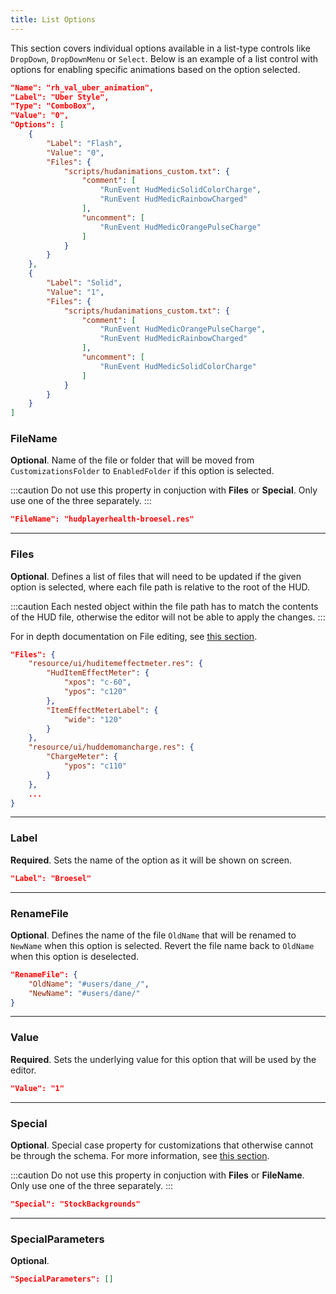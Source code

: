 ```yaml
---
title: List Options
---
```


This section covers individual options available in a list-type controls like `DropDown`, `DropDownMenu` or `Select`. Below is an example of a list control with options for enabling specific animations based on the option selected.

```json
"Name": "rh_val_uber_animation",
"Label": "Uber Style",
"Type": "ComboBox",
"Value": "0",
"Options": [
	{
		"Label": "Flash",
		"Value": "0",
		"Files": {
			"scripts/hudanimations_custom.txt": {
				"comment": [
					"RunEvent HudMedicSolidColorCharge",
					"RunEvent HudMedicRainbowCharged"
				],
				"uncomment": [
					"RunEvent HudMedicOrangePulseCharge"
				]
			}
		}
	},
	{
		"Label": "Solid",
		"Value": "1",
		"Files": {
			"scripts/hudanimations_custom.txt": {
				"comment": [
					"RunEvent HudMedicOrangePulseCharge",
					"RunEvent HudMedicRainbowCharged"
				],
				"uncomment": [
					"RunEvent HudMedicSolidColorCharge"
				]
			}
		}
	}
]
```

### FileName

**Optional**. Name of the file or folder that will be moved from `CustomizationsFolder` to `EnabledFolder` if this option is selected.

:::caution
Do not use this property in conjuction with **Files** or **Special**. Only use one of the three separately.
:::

```json
"FileName": "hudplayerhealth-broesel.res"
```

---


### Files

**Optional**. Defines a list of files that will need to be updated if the given option is selected, where each file path is relative to the root of the HUD.

:::caution
Each nested object within the file path has to match the contents of the HUD file, otherwise the editor will not be able to apply the changes.
:::

For in depth documentation on File editing, see [this section][docs-files].

```json
"Files": {
	"resource/ui/huditemeffectmeter.res": {
		"HudItemEffectMeter": {
			"xpos": "c-60",
			"ypos": "c120"
		},
		"ItemEffectMeterLabel": {
			"wide": "120"
		}
	},
	"resource/ui/huddemomancharge.res": {
		"ChargeMeter": {
			"ypos": "c110"
		}
	},
	...
}
```

---

### Label

**Required**. Sets the name of the option as it will be shown on screen.

```json
"Label": "Broesel"
```

---

### RenameFile

**Optional**. Defines the name of the file `OldName` that will be renamed to `NewName` when this option is selected. Revert the file name back to `OldName` when this option is deselected.

```json
"RenameFile": {
	"OldName": "#users/dane_/",
	"NewName": "#users/dane/"
}
```

---

### Value

**Required**. Sets the underlying value for this option that will be used by the editor.

```json
"Value": "1"
```

---

### Special

**Optional**. Special case property for customizations that otherwise cannot be through the schema. For more information, see [this section][docs-special].

:::caution
Do not use this property in conjuction with **Files** or **FileName**. Only use one of the three separately.
:::

```json
"Special": "StockBackgrounds"
```

---

### SpecialParameters

**Optional**.

```json
"SpecialParameters": []
```

<!-- MARKDOWN LINKS -->
[docs-special]: https://www.editor.criticalflaw.ca/json/special/
[docs-files]: https://www.editor.criticalflaw.ca/json/files/